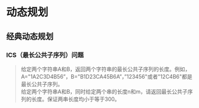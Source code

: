 # 动态规划
## 经典动态规划
### lCS（最长公共子序列）问题
> 给定两个字符串A和B，返回两个字符串的最长公共子序列的长度。例如，A="1A2C3D4B56”，B="B1D23CA45B6A”，”123456"或者"12C4B6"都是最长公共子序列。  
 给定两个字符串A和B，同时给定两个串的长度n和m，请返回最长公共子序列的长度。保证两串长度均小于等于300。